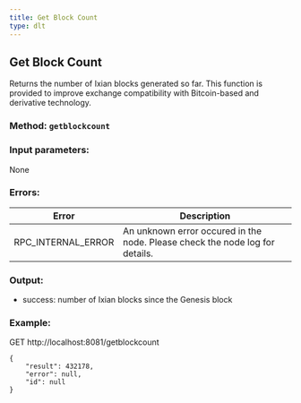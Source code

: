 ```yaml
---
title: Get Block Count
type: dlt
---
```

## Get Block Count
Returns the number of Ixian blocks generated so far. This function is provided to improve exchange compatibility
with Bitcoin-based and derivative technology.
### Method: `getblockcount`
### Input parameters:
None

### Errors:
| Error | Description |
| --- | --- |
| RPC_INTERNAL_ERROR | An unknown error occured in the node. Please check the node log for details. |


### Output:
- success: number of Ixian blocks since the Genesis block

### Example:
GET http://localhost:8081/getblockcount

```
{
	"result": 432178,
	"error": null,
	"id": null
}
```
